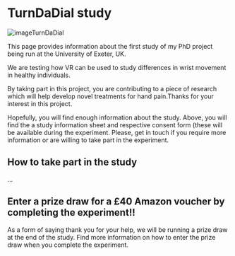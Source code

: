 # TurnDaDial study

![imageTurnDaDial](https://user-images.githubusercontent.com/74906995/158996456-dff5eb37-1a0e-4d70-97da-536660c3fe2a.jpg)


This page provides information about the first study of my PhD project being run at the University of Exeter, UK. 

We are testing how VR can be used to study differences in wrist movement in healthy individuals. 

By taking part in this project, you are contributing to a piece of research which will help develop novel treatments for hand pain.Thanks for your interest in this project. 

Hopefully, you will find enough information about the study. Above, you will find the a study information sheet and respective consent form (these will be available during the experiment. Please, get in touch if you require more information or are willing to take part in the experiment. 

## How to take part in the study

...

## Enter a prize draw for a £40 Amazon voucher by completing the experiment!! 

As a form of saying thank you for your help, we will be running a prize draw at the end of the study. Find more information on how to enter the prize draw when you complete the experiment.
